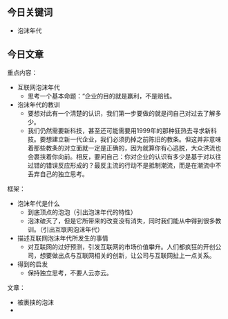 ## 今日关键词

- 泡沫年代

## 今日文章

重点内容：

- 互联网泡沫年代
	- 思考一个基本命题：“企业的目的就是赢利，不是赔钱。
- 泡沫年代的教训
	- 要想对此有一个清楚的认识，我们第一步要做的就是问自己对过去了解多少。
	- 我们仍然需要新科技，甚至还可能需要用1999年的那种狂热去寻求新科技。要想建立新一代企业，我们必须扔掉之前陈旧的教条。但这并非意味着那些教条的对立面就一定是正确的，因为就算你有心逃脱，大众洪流也会裹挟着你向前。相反，要问自己：你对企业的认识有多少是基于对以往过错的错误反应形成的？最反主流的行动不是抵制潮流，而是在潮流中不丢弃自己的独立思考。

框架：

- 泡沫年代是什么
	- 到底顶点的泡泡（引出泡沫年代的特性）
	- 泡沫破灭了，但是它所带来的改变没有消失，同时我们能从中得到很多教训。（引出互联网泡沫年代）
- 描述互联网泡沫年代所发生的事情
	- 对互联网的过好预测，引发互联网的市场价值攀升。人们都疯狂的开创公司，想要做出点与互联网相关的创新，让公司与互联网扯上一点关系。
- 得到的启发
	- 保持独立思考，不要人云亦云。


文章：
- 被裹挟的泡沫
- 